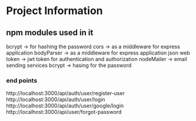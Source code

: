 # Project Information
## npm modules used in it
bcrypt -> for hashing the password
cors -> as a middleware for express application
bodyParser -> as a middleware for express application
json web token -> jwt token for authentication and authorization
nodeMailer -> email sending services
bcrypt -> hasing for the password
### end points
http://localhost:3000/api/auth/user/register-user
http://localhost:3000/api/auth/user/login
http://localhost:3000/api/auth/user/google/login
http://localhost:3000/api/user/forgot-password
